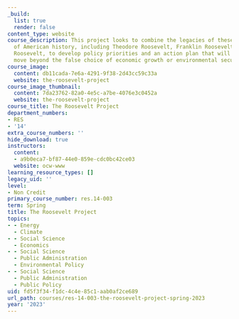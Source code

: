 ```yaml
---
_build:
  list: true
  render: false
content_type: website
course_description: This project looks to combine the legacies of these three titans
  of American history, including Theodore Roosevelt, Franklin Roosevelt, and Eleanor
  Roosevelt, to develop policy priorities and an action plan that will enable us to
  move beyond the false choice of economic growth or environmental security.
course_image:
  content: db11cada-7e6a-4291-9f38-2d43cc59c33a
  website: the-roosevelt-project
course_image_thumbnail:
  content: 7da23762-82a0-4e5c-a7be-4076e3c0452a
  website: the-roosevelt-project
course_title: The Roosevelt Project
department_numbers:
- RES
- '14'
extra_course_numbers: ''
hide_download: true
instructors:
  content:
  - a9b0eca7-bf87-44e0-859e-cdc0bc42ce03
  website: ocw-www
learning_resource_types: []
legacy_uid: ''
level:
- Non Credit
primary_course_number: res.14-003
term: Spring
title: The Roosevelt Project
topics:
- - Energy
  - Climate
- - Social Science
  - Economics
- - Social Science
  - Public Administration
  - Environmental Policy
- - Social Science
  - Public Administration
  - Public Policy
uid: fd5f3f34-f1dc-4c4e-85c1-aab0af2ce689
url_path: courses/res-14-003-the-roosevelt-project-spring-2023
year: '2023'
---
```

